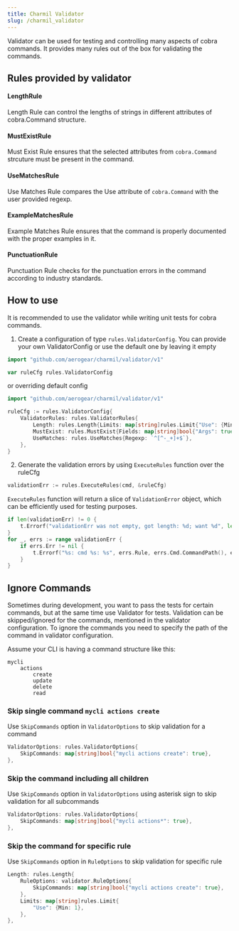```yaml
---
title: Charmil Validator
slug: /charmil_validator
---
```


Validator can be used for testing and controlling many aspects of cobra commands. It provides many rules out of the box for validating the commands.

## Rules provided by validator

#### LengthRule
Length Rule can control the lengths of strings in different attributes of cobra.Command structure.

#### MustExistRule
Must Exist Rule ensures that the selected attributes from `cobra.Command` strcuture must be present in the command.

#### UseMatchesRule
Use Matches Rule compares the Use attribute of `cobra.Command` with the user provided regexp.

#### ExampleMatchesRule
Example Matches Rule ensures that the command is properly documented with the proper examples in it.

#### PunctuationRule
Punctuation Rule checks for the punctuation errors in the command according to industry standards.

## How to use
It is recommended to use the validator while writing unit tests for cobra commands.

1. Create a configuration of type `rules.ValidatorConfig`. You can provide your own ValidatorConfig or use the default one by leaving it empty
```go
import "github.com/aerogear/charmil/validator/v1"

var ruleCfg rules.ValidatorConfig
```
or overriding default config
```go
import "github.com/aerogear/charmil/validator/v1"

ruleCfg := rules.ValidatorConfig{
	ValidatorRules: rules.ValidatorRules{
		Length: rules.Length{Limits: map[string]rules.Limit{"Use": {Min: 1}}},
		MustExist: rules.MustExist{Fields: map[string]bool{"Args": true}},
		UseMatches: rules.UseMatches{Regexp: `^[^-_+]+$`},
	},
}
```
2. Generate the validation errors by using `ExecuteRules` function over the ruleCfg
```go
validationErr := rules.ExecuteRules(cmd, &ruleCfg)
```
`ExecuteRules` function will return a slice of `ValidationError` object, which can be efficiently used for testing purposes.
```go
if len(validationErr) != 0 {
	t.Errorf("validationErr was not empty, got length: %d; want %d", len(validationErr), 0)
}
for _, errs := range validationErr {
	if errs.Err != nil {
		t.Errorf("%s: cmd %s: %s", errs.Rule, errs.Cmd.CommandPath(), errs.Name)
	}
}
```

## Ignore Commands
Sometimes during development, you want to pass the tests for certain commands, but at the same time use Validator for tests. Validation can be skipped/ignored for the commands, mentioned in the validator configuration.
To ignore the commands you need to specify the path of the command in validator configuration.

Assume your CLI is having a command structure like this:
```
mycli
	actions
		create
		update
		delete
		read
```
### Skip single command `mycli actions create`
Use `SkipCommands` option in `ValidatorOptions` to skip validation for a command
```go
ValidatorOptions: rules.ValidatorOptions{
	SkipCommands: map[string]bool{"mycli actions create": true},
},
```

### Skip the command including all children
Use `SkipCommands` option in `ValidatorOptions` using asterisk sign to skip validation for all subcommands
```go
ValidatorOptions: rules.ValidatorOptions{
	SkipCommands: map[string]bool{"mycli actions*": true},
},
```

### Skip the command for specific rule
Use `SkipCommands` option in `RuleOptions` to skip validation for specific rule
```go
Length: rules.Length{
	RuleOptions: validator.RuleOptions{
		SkipCommands: map[string]bool{"mycli actions create": true},
	},
	Limits: map[string]rules.Limit{
		"Use": {Min: 1},
	},
},
```

